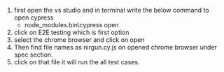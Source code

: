 1. first open the vs studio and in terminal write the below command to open cypress
    - node_modules\.bin\cypress open
2. click on E2E testing which is first option
3. select the chrome browser and click on open
4. Then find file names as nirgun.cy.js on opened chrome browser under spec section.
5. click on that file it will run the all test cases.
